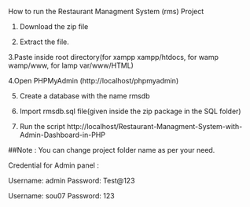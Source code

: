 How to run the Restaurant Managment System (rms) Project

1. Download the zip file

2. Extract the file.

3.Paste inside root directory(for xampp xampp/htdocs, for wamp wamp/www, for lamp var/www/HTML)

4.Open PHPMyAdmin (http://localhost/phpmyadmin)

5. Create a database with the name rmsdb

6. Import rmsdb.sql file(given inside the zip package in the SQL folder)

7. Run the script http://localhost/Restaurant-Managment-System-with-Admin-Dashboard-in-PHP

##Note : You can change project folder name as per your need.

Credential for Admin panel :

Username: admin
Password: Test@123

Username: sou07
Password: 123

